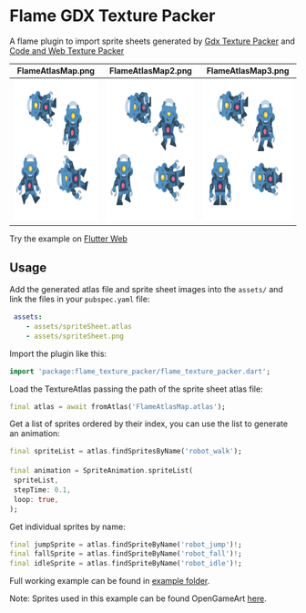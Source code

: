 # Flame GDX Texture Packer

A flame plugin to import sprite sheets generated by [Gdx Texture Packer][2] and [Code and Web Texture Packer][1]

| FlameAtlasMap.png                                                                                                                       | FlameAtlasMap2.png                                                                                                                       | FlameAtlasMap3.png                                                                                                                       |
|-----------------------------------------------------------------------------------------------------------------------------------------|------------------------------------------------------------------------------------------------------------------------------------------|------------------------------------------------------------------------------------------------------------------------------------------|
| <img src="https://raw.githubusercontent.com/Yayo-Arellano/flame_gdx_texture_packer/main/example/assets/FlameAtlasMap.png" height="250"> | <img src="https://raw.githubusercontent.com/Yayo-Arellano/flame_gdx_texture_packer/main/example/assets/FlameAtlasMap2.png" height="250"> | <img src="https://raw.githubusercontent.com/Yayo-Arellano/flame_gdx_texture_packer/main/example/assets/FlameAtlasMap3.png" height="250"> |

Try the example on [Flutter Web][5]

## Usage

Add the generated atlas file and sprite sheet images into the  `assets/` and link the files in your `pubspec.yaml` file:

```yaml
 assets:
    - assets/spriteSheet.atlas
    - assets/spriteSheet.png
 ```

Import the plugin like this:

```Dart
import 'package:flame_texture_packer/flame_texture_packer.dart';
```

Load the TextureAtlas passing the path of the sprite sheet atlas file:

```Dart
final atlas = await fromAtlas('FlameAtlasMap.atlas');
```

Get a list of sprites ordered by their index, you can use the list to generate an animation:

```Dart
final spriteList = atlas.findSpritesByName('robot_walk');

final animation = SpriteAnimation.spriteList(
 spriteList,
 stepTime: 0.1,
 loop: true,
);
 ```

Get individual sprites by name:

```Dart
final jumpSprite = atlas.findSpriteByName('robot_jump')!;
final fallSprite = atlas.findSpriteByName('robot_fall')!;
final idleSprite = atlas.findSpriteByName('robot_idle')!;
```

Full working example can be found in [example folder][3].

Note: Sprites used in this example can be found OpenGameArt [here][4].

[1]: https://www.codeandweb.com/texturepacker 'Code & Web Texture Packer'
[2]: https://github.com/crashinvaders/gdx-texture-packer-gui 'Gdx Texture Packer'
[3]: /example/lib/main.dart 'Full working example'
[4]: https://opengameart.org/content/toon-characters-1 'Robot sprite'
[5]: https://yayo-arellano.github.io/flame_gdx_texture_packer/ 'Example Web'